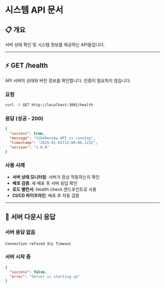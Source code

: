 # 시스템 API 문서

## 📋 개요
서버 상태 확인 및 시스템 정보를 제공하는 API들입니다.

---

## ⚡ GET /health
API 서버의 상태와 버전 정보를 확인합니다. 인증이 필요하지 않습니다.

### 요청
```bash
curl -X GET http://localhost:3001/health
```

### 응답 (성공 - 200)
```json
{
  "success": true,
  "message": "VibeReview API is running",
  "timestamp": "2025-01-01T12:00:00.123Z",
  "version": "1.0.0"
}
```

### 사용 사례
- **서버 상태 모니터링**: 서버가 정상 작동하는지 확인
- **배포 검증**: 새 배포 후 서버 응답 확인
- **로드 밸런서**: Health check 엔드포인트로 사용
- **CI/CD 파이프라인**: 배포 후 자동 검증

---

## 🚨 서버 다운시 응답

### 서버 응답 없음
```
Connection refused 또는 Timeout
```

### 서버 시작 중
```json
{
  "success": false,
  "error": "Server is starting up"
}
```